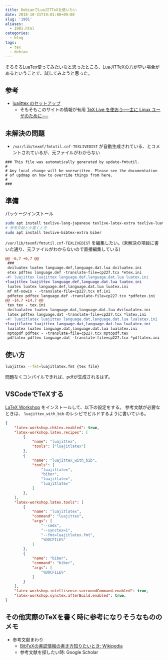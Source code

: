 ```yaml
---
title: DebianでLuaJITTeXを使いたい
date: 2018-10-31T19:01:00+09:00
slug: '1901'
aliases:
  - 1901.html
categories:
  - blog
tags:
  - tex
  - debian
---
```




そろそろLuaTex使ってみたいなと思ったところ、LuaJITTeXの方が早い場合があるということで、試してみようと思った。

## 参考

* [luajittex のセットアップ](http://www.fugenji.org/~thomas/texlive-guide/luajitlatex.html)
    * そもそもこのサイトの情報が有用 [TeX Live を使おう──主に Linux ユーザのために──](http://www.fugenji.org/~thomas/texlive-guide/index.html)


## 未解決の問題

* `/var/lib/texmf/fmtutil.cnf-TEXLIVEDIST` が自動生成されている、とコメントされているが、元ファイルがわからない
```
### This file was automatically generated by update-fmtutil.
#
# Any local change will be overwritten. Please see the documentation
# of updmap on how to override things from here.
#
###
```

## 準備

パッケージインストール

```sh
sudo apt install texlive-lang-japanese texlive-latex-extra texlive-luatex
# 参考文献とか書くとき
sudo apt install texlive-bibtex-extra biber
```

`/var/lib/texmf/fmtutil.cnf-TEXLIVEDIST` を編集したい。(未解決の項目に書いた通り、元ファイルがわからないので直接編集している)

```diff
@@ -6,7 +6,7 @@
 ###
 dviluatex luatex language.def,language.dat.lua dviluatex.ini
 etex pdftex language.def -translate-file=cp227.tcx *etex.ini
-#! luajittex luajittex language.def,language.dat.lua luatex.ini
+luajittex luajittex language.def,language.dat.lua luatex.ini
 luatex luatex language.def,language.dat.lua luatex.ini
 mf mf-nowin - -translate-file=cp227.tcx mf.ini
 pdfetex pdftex language.def -translate-file=cp227.tcx *pdfetex.ini
@@ -14,7 +14,7 @@
 tex tex - tex.ini
 dvilualatex luatex language.dat,language.dat.lua dvilualatex.ini
 latex pdftex language.dat -translate-file=cp227.tcx *latex.ini
-#! luajitlatex luajittex language.dat,language.dat.lua lualatex.ini
+luajitlatex luajittex language.dat,language.dat.lua lualatex.ini
 lualatex luatex language.dat,language.dat.lua lualatex.ini
 mptopdf pdftex - -translate-file=cp227.tcx mptopdf.tex
 pdflatex pdftex language.dat -translate-file=cp227.tcx *pdflatex.ini
```

## 使い方

```sh
luajittex --fmt=luajitlatex.fmt {tex file}
```

問題なくコンパイルできれば、pdfが生成されるはず。

## VSCodeでTeXする

[LaTeX Workshop](https://marketplace.visualstudio.com/items?itemName=James-Yu.latex-workshop) をインストールして、以下の設定をする。
参考文献が必要なときは、 `luajittex_with_bib` のレシピでビルドするように書いている。

```json
{
    "latex-workshop.chktex.enabled": true,
    "latex-workshop.latex.recipes": [
        {
            "name": "luajittex",
            "tools": ["luajitlatex"]
        },
        {
            "name": "luajittex_with_bib",
            "tools": [
                "luajitlatex",
                "biber",
                "luajitlatex",
                "luajitlatex"
            ]
        },
    ],
    "latex-workshop.latex.tools": [
        {
            "name": "luajitlatex",
            "command": "luajittex",
            "args": [
                "--cmdx",
                "--synctex=1",
                "--fmt=luajitlatex.fmt",
                "%DOCFILE%"
            ]
        },
        {
            "name": "biber",
            "command": "biber",
            "args": [
                "%DOCFILE%"
            ]
        }
    ],
    "latex-workshop.intellisense.surroundCommand.enabled": true,
    "latex-workshop.synctex.afterBuild.enabled": true,
}
```

## その他実際のTeXを書く時に参考になりそうなもののメモ

* 参考文献まわり
    * [BibTeXの書誌情報の書き方知りたいとき: Wikipedia](https://ja.wikipedia.org/wiki/BibTeX#.E6.9B.B8.E8.AA.8C.E6.83.85.E5.A0.B1.E3.83.95.E3.82.A1.E3.82.A4.E3.83.AB)
    * 参考文献を探したい時: Google Scholar
